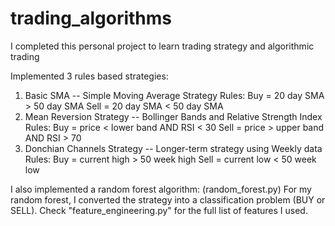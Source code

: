 # trading_algorithms
I completed this personal project to learn trading strategy and algorithmic trading

Implemented 3 rules based strategies:

1. Basic SMA -- Simple Moving Average Strategy
   Rules:
     Buy = 20 day SMA > 50 day SMA
     Sell = 20 day SMA < 50 day SMA
2. Mean Reversion Strategy -- Bollinger Bands and Relative Strength Index
   Rules:
     Buy = price < lower band AND RSI < 30
     Sell = price > upper band AND RSI > 70
3. Donchian Channels Strategy -- Longer-term strategy using Weekly data
   Rules:
     Buy = current high > 50 week high
     Sell = current low < 50 week low

I also implemented a random forest algorithm: (random_forest.py)
For my random forest, I converted the strategy into a classification problem (BUY or SELL).
Check "feature_engineering.py" for the full list of features I used.
